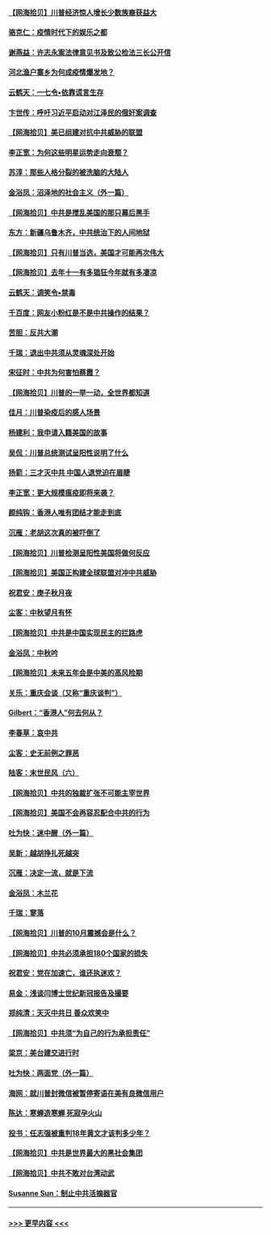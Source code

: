 #### [【网海拾贝】川普经济惊人增长少数族裔获益大](../pages/nsc993/n12471565.md?t=10140951) 
#### [骆克仁：疫情时代下的娱乐之都](../pages/nsc993/n12471312.md?t=10140951) 
#### [谢燕益：许志永案法律意见书及致公检法三长公开信](../pages/nsc993/n12470870.md?t=10140951) 
#### [河北渔户寨乡为何成疫情爆发地？](../pages/nsc993/n12464936.md?t=10140951) 
#### [云鹤天：一七令▪依靠谎言生存](../pages/nsc993/n12470034.md?t=10140951) 
#### [卞世传：呼吁习近平启动对江泽民的俄奸案调查](../pages/nsc993/n12469722.md?t=10140951) 
#### [【网海拾贝】美已组建对抗中共威胁的联盟](../pages/nsc993/n12469018.md?t=10140951) 
#### [李正宽：为何这些明星运势走向衰颓？](../pages/nsc993/n12468730.md?t=10140951) 
#### [苏淳：那些人格分裂的被洗脑的大陆人](../pages/nsc993/n12467858.md?t=10140951) 
#### [金浴凤：沼泽地的社会主义（外一篇）](../pages/nsc993/n12467792.md?t=10140951) 
#### [【网海拾贝】中共是搅乱美国的那只幕后黑手](../pages/nsc993/n12467700.md?t=10140951) 
#### [东方：新疆乌鲁木齐，中共统治下的人间地狱](../pages/nsc993/n12466075.md?t=10140951) 
#### [【网海拾贝】只有川普当选，美国才可能再次伟大](../pages/nsc993/n12466013.md?t=10140951) 
#### [【网海拾贝】去年十一有多猖狂今年就有多凄凉](../pages/nsc993/n12463649.md?t=10140951) 
#### [云鹤天：调笑令▪禁毒](../pages/nsc993/n12462975.md?t=10140951) 
#### [千百度：网友小粉红是不是中共操作的结果？](../pages/nsc993/n12461025.md?t=10140951) 
#### [苦胆：反共大潮](../pages/nsc993/n12459469.md?t=10140951) 
#### [千瑞：退出中共须从灵魂深处开始](../pages/nsc993/n12459437.md?t=10140951) 
#### [宋征时：中共为何害怕蔡霞？](../pages/nsc993/n12459097.md?t=10140951) 
#### [【网海拾贝】川普的一举一动，全世界都知道](../pages/nsc993/n12458825.md?t=10140951) 
#### [佳月：川普染疫后的感人场景](../pages/nsc993/n12456994.md?t=10140951) 
#### [杨建利：我申请入籍美国的故事](../pages/nsc993/n12455635.md?t=10140951) 
#### [吴侃：川普总统测试呈阳性说明了什么](../pages/nsc993/n12451869.md?t=10140951) 
#### [扬箭：三才灭中共 中国人退党迫在眉睫](../pages/nsc993/n12451842.md?t=10140951) 
#### [李正宽：更大规模瘟疫即将来袭？](../pages/nsc993/n12451455.md?t=10140951) 
#### [颜纯钩：香港人唯有团结才能走到底](../pages/nsc993/n12450870.md?t=10140951) 
#### [沉雁：老胡这次真的被吓倒了](../pages/nsc993/n12449796.md?t=10140951) 
#### [【网海拾贝】川普检测呈阳性美国将做何反应](../pages/nsc993/n12449042.md?t=10140951) 
#### [【网海拾贝】美国正构建全球联盟对冲中共威胁](../pages/nsc993/n12446580.md?t=10140951) 
#### [祝君安：庚子秋月夜](../pages/nsc993/n12445870.md?t=10140951) 
#### [尘客：中秋望月有怀](../pages/nsc993/n12444632.md?t=10140951) 
#### [【网海拾贝】中共是中国实现民主的拦路虎](../pages/nsc993/n12443573.md?t=10140951) 
#### [金浴凤：中秋吟](../pages/nsc993/n12441773.md?t=10140951) 
#### [【网海拾贝】未来五年会是中美的高风险期](../pages/nsc993/n12440760.md?t=10140951) 
#### [关乐：重庆会谈（又称“重庆谈判”）](../pages/nsc993/n12437525.md?t=10140951) 
#### [Gilbert：“香港人”何去何从？](../pages/nsc993/n12435894.md?t=10140951) 
#### [李春草：哀中共](../pages/nsc993/n12435874.md?t=10140951) 
#### [尘客：史无前例之罪恶](../pages/nsc993/n12435762.md?t=10140951) 
#### [陆客：末世民风（六）](../pages/nsc993/n12435354.md?t=10140951) 
#### [【网海拾贝】中共的独裁扩张不可能主宰世界](../pages/nsc993/n12435151.md?t=10140951) 
#### [【网海拾贝】美国不会再容忍配合中共的行为](../pages/nsc993/n12433808.md?t=10140951) 
#### [吐为快：迷中醒（外一篇）](../pages/nsc993/n12433585.md?t=10140951) 
#### [吴新：越胡挣扎死越突](../pages/nsc993/n12433562.md?t=10140951) 
#### [沉雁：决定一流，就是下流](../pages/nsc993/n12432128.md?t=10140951) 
#### [金浴凤：木兰花](../pages/nsc993/n12432124.md?t=10140951) 
#### [千瑞：寥落](../pages/nsc993/n12432071.md?t=10140951) 
#### [【网海拾贝】川普的10月震撼会是什么？](../pages/nsc993/n12431624.md?t=10140951) 
#### [【网海拾贝】中共必须承担180个国家的损失](../pages/nsc993/n12428893.md?t=10140951) 
#### [祝君安：党在加速亡，谁还执迷欢？](../pages/nsc993/n12428652.md?t=10140951) 
#### [易金：浅谈闫博士世纪新冠报告及撮要](../pages/nsc993/n12426822.md?t=10140951) 
#### [郑纯清：天灭中共日 善众欢笑中](../pages/nsc993/n12426784.md?t=10140951) 
#### [【网海拾贝】中共须“为自己的行为承担责任”](../pages/nsc993/n12426067.md?t=10140951) 
#### [梁京：美台建交进行时](../pages/nsc993/n12424066.md?t=10140951) 
#### [吐为快：两面党（外一篇）](../pages/nsc993/n12424043.md?t=10140951) 
#### [海网：就川普封微信被暂停寄语在美有良微信用户](../pages/nsc993/n12424021.md?t=10140951) 
#### [陈达：寒蝉造寒蝉 死寂孕火山](../pages/nsc993/n12423958.md?t=10140951) 
#### [投书：任志强被重判18年黄文才该判多少年？](../pages/nsc993/n12423672.md?t=10140951) 
#### [【网海拾贝】中共是世界最大的黑社会集团](../pages/nsc993/n12423543.md?t=10140951) 
#### [【网海拾贝】中共不敢对台湾动武](../pages/nsc993/n12421418.md?t=10140951) 
#### [Susanne Sun：制止中共活摘器官](../pages/nsc993/n12419654.md?t=10140951) 

----
#### [ >>> 更早内容 <<< ](../indexes/nsc993-earlier.md)
